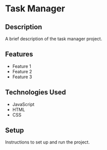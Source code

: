# Task Manager

## Description

A brief description of the task manager project.

## Features

- Feature 1
- Feature 2
- Feature 3

## Technologies Used

- JavaScript
- HTML
- CSS

## Setup

Instructions to set up and run the project.
